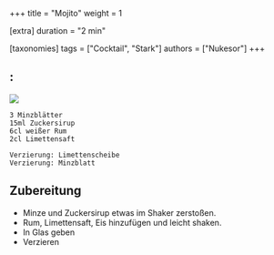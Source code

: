 +++
title = "Mojito"
weight = 1

[extra]
duration = "2 min"

[taxonomies]
tags = ["Cocktail", "Stark"]
authors = ["Nukesor"]
+++

## :

<div class="image" alt="Mojito">
    <img src="/cocktails/mojito.webp" style="width:auto;"></img>
</div>


```
3 Minzblätter
15ml Zuckersirup
6cl weißer Rum
2cl Limettensaft

Verzierung: Limettenscheibe
Verzierung: Minzblatt
```

## Zubereitung

- Minze und Zuckersirup etwas im Shaker zerstoßen.
- Rum, Limettensaft, Eis hinzufügen und leicht shaken.
- In Glas geben
- Verzieren
